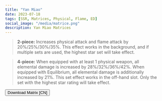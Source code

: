 ```yaml
---
title: "Yan Miao"
date: 2023-07-18
tags: [SSR, Matrices, Physical, Flame, ED]
social_image: "/media/matrice.png"
description: Yan Miao Matrices
---
```


> **2-piece:** Increases physical attack and flame attack by 20%/25%/30%/35%. This effect works in the background, and if multiple sets are used, the highest star set will take effect.

> **4-piece:** When equipped with at least 1 physical weapon, all elemental damage is increased by 28%/32%/36%/42%. When equipped with Equilibrium, all elemental damage is additionally increased by 21%. This set effect works in the off-hand slot. Only the set with the highest star rating will take effect.

<button onclick="window.location.href='https://cdn.discordapp.com/attachments/1168588870242275338/1168589973801402398/Yan_Miao_Matrix_CN_un.png';">
      Download Matrix [CN]
    </button>
